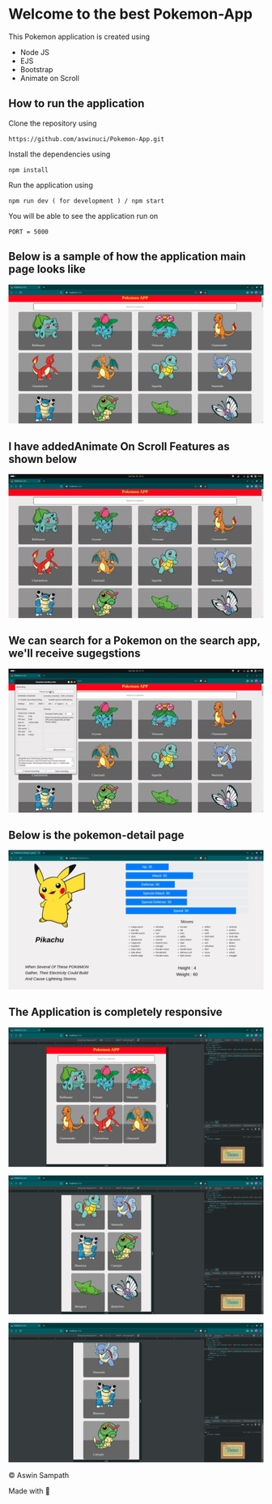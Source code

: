 # Welcome to the best Pokemon-App

This Pokemon application is created using 

- Node JS
- EJS
- Bootstrap
- Animate on Scroll

## How to run the application

Clone the  repository using 
``` 
https://github.com/aswinuci/Pokemon-App.git
```

Install the dependencies using 

```
npm install
```
Run the application using 
```
npm run dev ( for development ) / npm start
```

You will be able to see the application run on 
``` 
PORT = 5000
```

## Below is a sample of how the application main page looks like 

![Main Page](./docs/main.png)

## I have addedAnimate On Scroll Features as shown below 

![AOS feature](./docs/Aos.gif)



## We can search for a Pokemon on the search app, we'll receive sugegstions

![Pokemon Click](./docs/Onclick.gif)

## Below is the pokemon-detail page 

![Detail Page](./docs/detail.png)

## The Application is completely responsive

![Responsive 1](./docs/Screenshot%20from%202024-03-30%2021-04-26.png)

![Responsive 2](./docs/Screenshot%20from%202024-03-30%2021-04-42.png)

![Responsive 3](./docs/Screenshot%20from%202024-03-30%2021-04-51.png)


&copy; Aswin Sampath

Made with 💛


